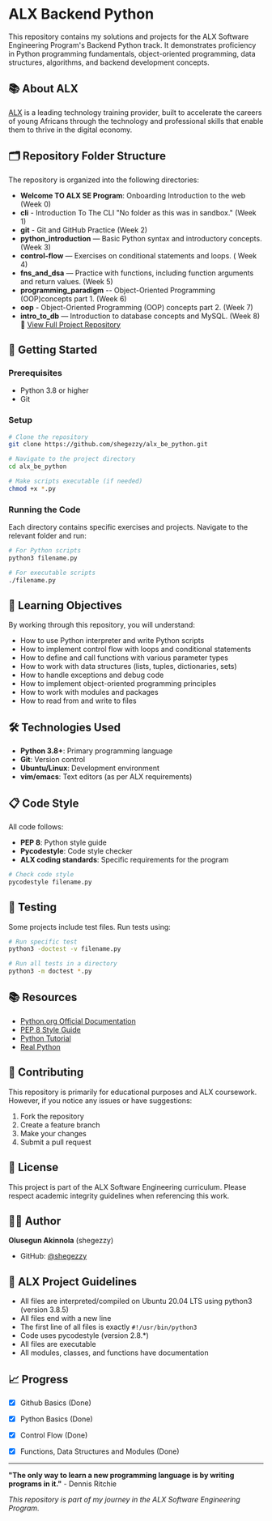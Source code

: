 # ALX Backend Python

This repository contains my solutions and projects for the ALX Software Engineering Program's Backend Python track. It demonstrates proficiency in Python programming fundamentals, object-oriented programming, data structures, algorithms, and backend development concepts.

## 📚 About ALX

[ALX](https://www.alxafrica.com/) is a leading technology training provider, built to accelerate the careers of young Africans through the technology and professional skills that enable them to thrive in the digital economy.



## 🗂️ Repository Folder Structure
The repository is organized into the following directories:
- **Welcome TO ALX SE Program**: Onboarding Introduction to the web (Week 0)
- **cli** - Introduction To The CLI "No folder as this was in sandbox." (Week 1)
- **git** - Git and GitHub Practice (Week 2)
- **python_introduction** — Basic Python syntax and introductory concepts. (Week 3)
- **control-flow** — Exercises on conditional statements and loops. ( Week 4)
- **fns_and_dsa** — Practice with functions, including function arguments and return values. (Week 5)
- **programming_paradigm** -- Object-Oriented Programming (OOP)concepts part 1. (Week 6)
- **oop** - Object-Oriented Programming (OOP) concepts part 2. (Week 7)
- **intro_to_db** — Introduction to database concepts and MySQL. (Week 8)  
  🔗 [View Full Project Repository](https://github.com/shegezzy/Intro_to_DB)

  
## 🚀 Getting Started

### Prerequisites

- Python 3.8 or higher
- Git

### Setup

```bash
# Clone the repository
git clone https://github.com/shegezzy/alx_be_python.git

# Navigate to the project directory
cd alx_be_python

# Make scripts executable (if needed)
chmod +x *.py
```

### Running the Code

Each directory contains specific exercises and projects. Navigate to the relevant folder and run:

```bash
# For Python scripts
python3 filename.py

# For executable scripts
./filename.py
```

## 📖 Learning Objectives

By working through this repository, you will understand:

- How to use Python interpreter and write Python scripts
- How to implement control flow with loops and conditional statements
- How to define and call functions with various parameter types
- How to work with data structures (lists, tuples, dictionaries, sets)
- How to handle exceptions and debug code
- How to implement object-oriented programming principles
- How to work with modules and packages
- How to read from and write to files

## 🛠️ Technologies Used

- **Python 3.8+**: Primary programming language
- **Git**: Version control
- **Ubuntu/Linux**: Development environment
- **vim/emacs**: Text editors (as per ALX requirements)

## 📋 Code Style

All code follows:
- **PEP 8**: Python style guide
- **Pycodestyle**: Code style checker
- **ALX coding standards**: Specific requirements for the program

```bash
# Check code style
pycodestyle filename.py
```

## 🧪 Testing

Some projects include test files. Run tests using:

```bash
# Run specific test
python3 -doctest -v filename.py

# Run all tests in a directory
python3 -m doctest *.py
```

## 📚 Resources

- [Python.org Official Documentation](https://docs.python.org/3/)
- [PEP 8 Style Guide](https://www.python.org/dev/peps/pep-0008/)
- [Python Tutorial](https://docs.python.org/3/tutorial/)
- [Real Python](https://realpython.com/)

## 🤝 Contributing

This repository is primarily for educational purposes and ALX coursework. However, if you notice any issues or have suggestions:

1. Fork the repository
2. Create a feature branch
3. Make your changes
4. Submit a pull request

## 📄 License

This project is part of the ALX Software Engineering curriculum. Please respect academic integrity guidelines when referencing this work.

## 👨‍💻 Author

**Olusegun Akinnola** (shegezzy)
- GitHub: [@shegezzy](https://github.com/shegezzy)

## 🎯 ALX Project Guidelines

- All files are interpreted/compiled on Ubuntu 20.04 LTS using python3 (version 3.8.5)
- All files end with a new line
- The first line of all files is exactly `#!/usr/bin/python3`
- Code uses pycodestyle (version 2.8.*)
- All files are executable
- All modules, classes, and functions have documentation

## 📈 Progress

- [x] Github Basics (Done)
- [x] Python Basics (Done)
- [x] Control Flow (Done)
- [x] Functions, Data Structures and Modules (Done)


---

**"The only way to learn a new programming language is by writing programs in it."** - Dennis Ritchie

*This repository is part of my journey in the ALX Software Engineering Program.*
